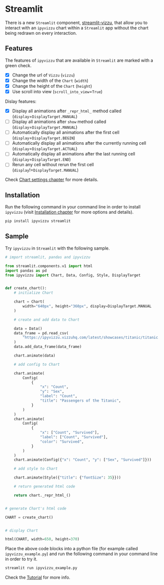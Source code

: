 # Streamlit

There is a new `Streamlit` component,
[streamlit-vizzu](https://github.com/vizzu-streamlit/streamlit-vizzu), that
allow you to interact with an `ipyvizzu` chart within a `Streamlit` app without
the chart being redrawn on every interaction.

## Features

The features of `ipyvizzu` that are available in `Streamlit` are marked with a
green check.

- [x] Change the url of `Vizzu` (`vizzu`)
- [x] Change the width of the `Chart` (`width`)
- [x] Change the height of the `Chart` (`height`)
- [x] Use scroll into view (`scroll_into_view`=`True`)

Dislay features:

- [x] Display all animations after `_repr_html_` method called
  (`display`=`DisplayTarget.MANUAL`)
- [ ] Display all animations after `show` method called
  (`display`=`DisplayTarget.MANUAL`)
- [ ] Automatically display all animations after the first cell
  (`display`=`DisplayTarget.BEGIN`)
- [ ] Automatically display all animations after the currently running cell
  (`display`=`DisplayTarget.ACTUAL`)
- [ ] Automatically display all animations after the last running cell
  (`display`=`DisplayTarget.END`)
- [ ] Rerun any cell without rerun the first cell
  (`display`!=`DisplayTarget.MANUAL`)

Check [Chart settings chapter](../../tutorial/chart_settings.md) for more
details.

## Installation

Run the following command in your command line in order to install `ipyvizzu`
(visit [Installation chapter](../../installation.md) for more options and
details).

```sh
pip install ipyvizzu streamlit
```

## Sample

Try `ipyvizzu` in `Streamlit` with the following sample.

```python
# import streamlit, pandas and ipyvizzu

from streamlit.components.v1 import html
import pandas as pd
from ipyvizzu import Chart, Data, Config, Style, DisplayTarget


def create_chart():
    # initialize Chart

    chart = Chart(
        width="640px", height="360px", display=DisplayTarget.MANUAL
    )

    # create and add data to Chart

    data = Data()
    data_frame = pd.read_csv(
        "https://ipyvizzu.vizzuhq.com/latest/showcases/titanic/titanic.csv"
    )
    data.add_data_frame(data_frame)

    chart.animate(data)

    # add config to Chart

    chart.animate(
        Config(
            {
                "x": "Count",
                "y": "Sex",
                "label": "Count",
                "title": "Passengers of the Titanic",
            }
        )
    )
    chart.animate(
        Config(
            {
                "x": ["Count", "Survived"],
                "label": ["Count", "Survived"],
                "color": "Survived",
            }
        )
    )
    chart.animate(Config({"x": "Count", "y": ["Sex", "Survived"]}))

    # add style to Chart

    chart.animate(Style({"title": {"fontSize": 35}}))

    # return generated html code

    return chart._repr_html_()


# generate Chart's html code

CHART = create_chart()


# display Chart

html(CHART, width=650, height=370)
```

Place the above code blocks into a python file (for example called
`ipyvizzu_example.py`) and run the following command in your command line in
order to try it.

```sh
streamlit run ipyvizzu_example.py
```

Check the [Tutorial](../../tutorial/index.md) for more info.
